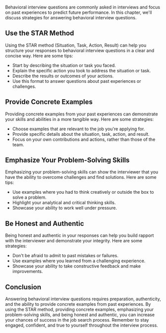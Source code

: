 
Behavioral interview questions are commonly asked in interviews and focus on past experiences to predict future performance. In this chapter, we'll discuss strategies for answering behavioral interview questions.

Use the STAR Method
-------------------

Using the STAR method (Situation, Task, Action, Result) can help you structure your responses to behavioral interview questions in a clear and concise way. Here are some tips:

* Start by describing the situation or task you faced.
* Explain the specific action you took to address the situation or task.
* Describe the results or outcomes of your actions.
* Use this format to answer questions about past experiences or challenges.

Provide Concrete Examples
-------------------------

Providing concrete examples from your past experiences can demonstrate your skills and abilities in a more tangible way. Here are some strategies:

* Choose examples that are relevant to the job you're applying for.
* Provide specific details about the situation, task, action, and result.
* Focus on your own contributions and actions, rather than those of the team.

Emphasize Your Problem-Solving Skills
-------------------------------------

Emphasizing your problem-solving skills can show the interviewer that you have the ability to overcome challenges and find solutions. Here are some tips:

* Use examples where you had to think creatively or outside the box to solve a problem.
* Highlight your analytical and critical thinking skills.
* Showcase your ability to work well under pressure.

Be Honest and Authentic
-----------------------

Being honest and authentic in your responses can help you build rapport with the interviewer and demonstrate your integrity. Here are some strategies:

* Don't be afraid to admit to past mistakes or failures.
* Use examples where you learned from a challenging experience.
* Showcase your ability to take constructive feedback and make improvements.

Conclusion
----------

Answering behavioral interview questions requires preparation, authenticity, and the ability to provide concrete examples from past experiences. By using the STAR method, providing concrete examples, emphasizing your problem-solving skills, and being honest and authentic, you can increase your chances of success in the job search process. Remember to stay engaged, confident, and true to yourself throughout the interview process.
